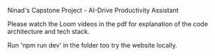 Ninad's Capstone Project - AI-Drive Productivity Assistant

Please watch the Loom videos in the pdf for explanation of the code architecture and tech stack.

Run 'npm run dev' in the folder too try the website locally.
